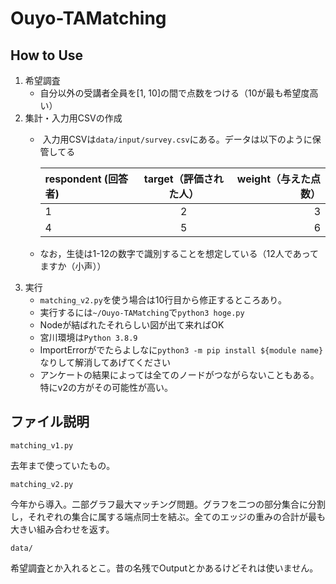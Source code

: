 # Ouyo-TAMatching

## How to Use
1. 希望調査
    - 自分以外の受講者全員を[1, 10]の間で点数をつける（10が最も希望度高い）
2. 集計・入力用CSVの作成
    -  入力用CSVは`data/input/survey.csv`にある。データは以下のように保管してる

        | respondent (回答者) | target（評価された人） | weight（与えた点数） |
        |:---|:---:|---:|
        |1 |2 |3 |
        |4 |5 |6 |
    - なお，生徒は1-12の数字で識別することを想定している（12人であってますか（小声））
3. 実行
    - `matching_v2.py`を使う場合は10行目から修正するところあり。
    - 実行するには`~/Ouyo-TAMatching`で`python3 hoge.py`
    - Nodeが結ばれたそれらしい図が出て来ればOK
    - 宮川環境は`Python 3.8.9`
    - ImportErrorがでたらよしなに`python3 -m pip install ${module name}`なりして解消してあげてください
    - アンケートの結果によっては全てのノードがつながらないこともある。特にv2の方がその可能性が高い。

## ファイル説明
`matching_v1.py`

去年まで使っていたもの。

`matching_v2.py`

今年から導入。二部グラフ最大マッチング問題。グラフを二つの部分集合に分割し，それぞれの集合に属する端点同士を結ぶ。全てのエッジの重みの合計が最も大きい組み合わせを返す。

`data/`

希望調査とか入れるとこ。昔の名残でOutputとかあるけどそれは使いません。
